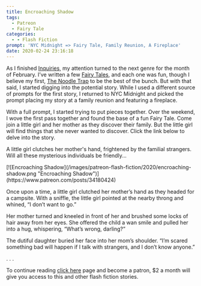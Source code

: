 ```yaml
---
title: Encroaching Shadow
tags:
  - Patreon
  - Fairy Tale
categories:
  - - Flash Fiction
prompt: 'NYC Midnight => Fairy Tale, Family Reunion, A Fireplace'
date: 2020-02-24 23:16:18
---
```


As I finished [Inquiries](/archives/2020/02/12/inquiries), my attention turned to the next genre for the month of February. I’ve written a few [Fairy Tales](/tags/Fairy-Tale), and each one was fun, though I believe my first, [The Noodle Trap](/archives/2018/10/18/noodle-trap) to be the best of the bunch. But with that said, I started digging into the potential story. While I used a different source of prompts for the first story, I returned to NYC Midnight and picked the prompt placing my story at a family reunion and featuring a fireplace.<!-- more -->

With a full prompt, I started trying to put pieces together. Over the weekend, I wove the first pass together and found the base of a fun Fairy Tale. Come join a little girl and her mother as they discover their family. But the little girl will find things that she never wanted to discover. Click the link below to delve into the story.

A little girl clutches her mother's hand, frightened by the familial strangers. Will all these mysterious individuals be friendly...

<div class="center">[![Encroaching Shadow](/images/patreon-flash-fiction/2020/encroaching-shadow.png "Encroaching Shadow")](https://www.patreon.com/posts/34180424)</div>

Once upon a time, a little girl clutched her mother’s hand as they headed for a campsite. With a sniffle, the little girl pointed at the nearby throng and whined, “I don’t want to go.”

Her mother turned and kneeled in front of her and brushed some locks of hair away from her eyes. She offered the child a wan smile and pulled her into a hug, whispering, “What’s wrong, darling?”

The dutiful daughter buried her face into her mom’s shoulder. “I’m scared something bad will happen if I talk with strangers, and I don’t know anyone.”<div class="center">
.
.
.
</div>

To continue reading [click here](https://www.patreon.com/posts/34180424) page and become a patron, $2 a month will give you access to this and other flash fiction stories.